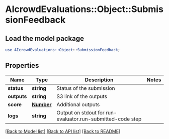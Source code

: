 # AIcrowdEvaluations::Object::SubmissionFeedback

## Load the model package
```perl
use AIcrowdEvaluations::Object::SubmissionFeedback;
```

## Properties
Name | Type | Description | Notes
------------ | ------------- | ------------- | -------------
**status** | **string** | Status of the submission | 
**outputs** | **string** | S3 link of the outputs | 
**score** | [**Number**](Number.md) | Additional outputs | 
**logs** | **string** | Output on stdout for run-evaluator.run-submitted-code step | 

[[Back to Model list]](../README.md#documentation-for-models) [[Back to API list]](../README.md#documentation-for-api-endpoints) [[Back to README]](../README.md)


